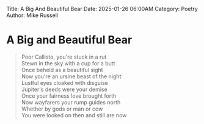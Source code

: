 Title: A Big And Beautiful Bear
Date: 2025-01-26 06:00AM
Category: Poetry
Author: Mike Russell

# A Big and Beautiful Bear

> Poor Callisto, you're stuck in a rut<br>
Stewn in the sky with a cup for a butt<br>
Once beheld as a beautiful sight<br>
Now you're an ursine beast of the night<br>
Lustful eyes cloaked with disguise<br>
Jupiter's deeds were your demise<br>
Once your fairness love brought forth<br>
Now wayfarers your rump guides north<br>
Whether by gods or man or cow<br>
You were looked on then and still are now
